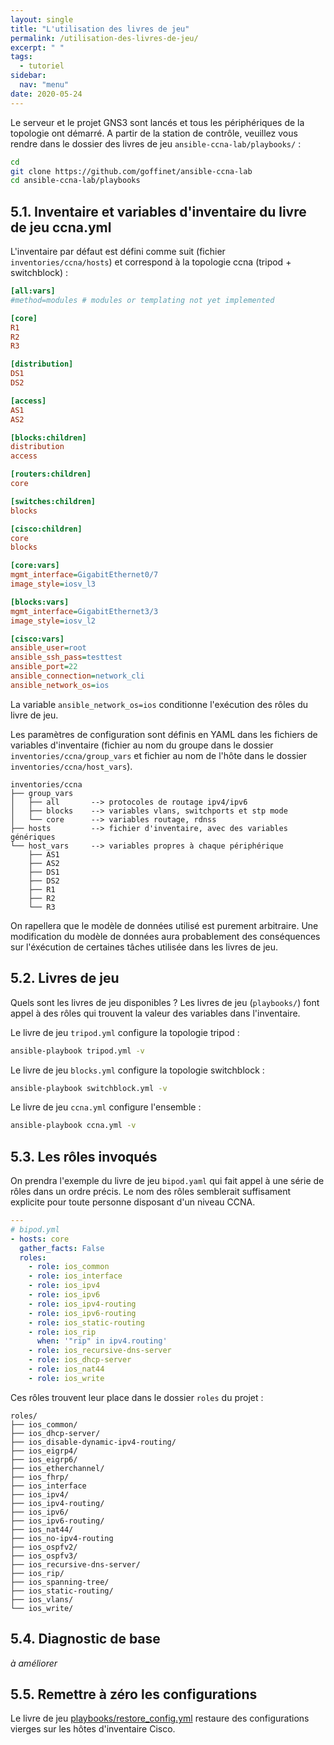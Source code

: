 ```yaml
---
layout: single
title: "L'utilisation des livres de jeu"
permalink: /utilisation-des-livres-de-jeu/
excerpt: " "
tags:
  - tutoriel
sidebar:
  nav: "menu"
date: 2020-05-24
---
```


Le serveur et le projet GNS3 sont lancés et tous les périphériques de la topologie ont démarré. A partir de la station de contrôle, veuillez vous rendre dans le dossier des livres de jeu `ansible-ccna-lab/playbooks/` :

```bash
cd
git clone https://github.com/goffinet/ansible-ccna-lab
cd ansible-ccna-lab/playbooks
```

## 5.1. Inventaire et variables d'inventaire du livre de jeu ccna.yml

L'inventaire par défaut est défini comme suit (fichier `inventories/ccna/hosts`) et correspond à la topologie ccna (tripod + switchblock) :

```ini
[all:vars]
#method=modules # modules or templating not yet implemented

[core]
R1
R2
R3

[distribution]
DS1
DS2

[access]
AS1
AS2

[blocks:children]
distribution
access

[routers:children]
core

[switches:children]
blocks

[cisco:children]
core
blocks

[core:vars]
mgmt_interface=GigabitEthernet0/7
image_style=iosv_l3

[blocks:vars]
mgmt_interface=GigabitEthernet3/3
image_style=iosv_l2

[cisco:vars]
ansible_user=root
ansible_ssh_pass=testtest
ansible_port=22
ansible_connection=network_cli
ansible_network_os=ios

```

La variable `ansible_network_os=ios` conditionne l'exécution des rôles du livre de jeu.

Les paramètres de configuration sont définis en YAML dans les fichiers de variables d'inventaire (fichier au nom du groupe dans le dossier `inventories/ccna/group_vars` et fichier au nom de l'hôte dans le dossier `inventories/ccna/host_vars`).

```
inventories/ccna
├── group_vars
│   ├── all       --> protocoles de routage ipv4/ipv6
│   ├── blocks    --> variables vlans, switchports et stp mode
│   └── core      --> variables routage, rdnss
├── hosts         --> fichier d'inventaire, avec des variables génériques
└── host_vars     --> variables propres à chaque périphérique
    ├── AS1
    ├── AS2
    ├── DS1
    ├── DS2
    ├── R1
    ├── R2
    └── R3
```

On rapellera que le modèle de données utilisé est purement arbitraire. Une modification du modèle de données aura probablement des conséquences sur l'éxécution de certaines tâches utilisée dans les livres de jeu.

## 5.2. Livres de jeu

Quels sont les livres de jeu disponibles ? Les livres de jeu (`playbooks/`) font appel à des rôles qui trouvent la valeur des variables dans l'inventaire.

Le livre de jeu `tripod.yml` configure la topologie tripod :

```bash
ansible-playbook tripod.yml -v
```

Le livre de jeu `blocks.yml` configure la topologie switchblock :

```bash
ansible-playbook switchblock.yml -v
```

Le livre de jeu `ccna.yml` configure l'ensemble :

```bash
ansible-playbook ccna.yml -v
```

## 5.3. Les rôles invoqués

On prendra l'exemple du livre de jeu `bipod.yaml` qui fait appel à une série de rôles dans un ordre précis. Le nom des rôles semblerait suffisament explicite pour toute personne disposant d'un niveau CCNA.

```yaml
---
# bipod.yml
- hosts: core
  gather_facts: False
  roles:
    - role: ios_common
    - role: ios_interface
    - role: ios_ipv4
    - role: ios_ipv6
    - role: ios_ipv4-routing
    - role: ios_ipv6-routing
    - role: ios_static-routing
    - role: ios_rip
      when: '"rip" in ipv4.routing'
    - role: ios_recursive-dns-server
    - role: ios_dhcp-server
    - role: ios_nat44
    - role: ios_write
```

Ces rôles trouvent leur place dans le dossier `roles` du projet :

```
roles/
├── ios_common/
├── ios_dhcp-server/
├── ios_disable-dynamic-ipv4-routing/
├── ios_eigrp4/
├── ios_eigrp6/
├── ios_etherchannel/
├── ios_fhrp/
├── ios_interface
├── ios_ipv4/
├── ios_ipv4-routing/
├── ios_ipv6/
├── ios_ipv6-routing/
├── ios_nat44/
├── ios_no-ipv4-routing
├── ios_ospfv2/
├── ios_ospfv3/
├── ios_recursive-dns-server/
├── ios_rip/
├── ios_spanning-tree/
├── ios_static-routing/
├── ios_vlans/
└── ios_write/
```

## 5.4. Diagnostic de base

_à améliorer_

<!--

Diagnostic du routage sur R1 :

```bash
ansible R1 -m ios_command -a "commands='show ip route'"
```

Diagnostic à partir des routeurs Core :

```bash
ansible core -m ios_command -a "commands='traceroute 192.168.1.1 source GigabitEthernet0/0 probe 1 numeric'"
```

```bash
ansible core -m ios_command -a "commands='traceroute 172.16.10.1 source GigabitEthernet0/0 probe 1 numeric'"
```

-->

## 5.5. Remettre à zéro les configurations

Le livre de jeu [playbooks/restore_config.yml](https://github.com/goffinet/ansible-ccna-lab/blob/master/playbooks/restore_config.yml) restaure des configurations vierges sur les hôtes d'inventaire Cisco.

